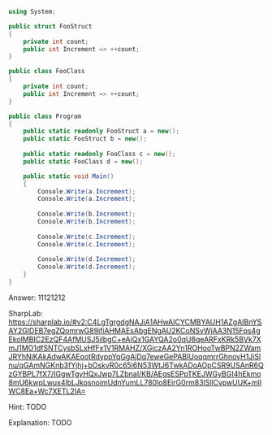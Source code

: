 ```cs
using System;

public struct FooStruct
{
    private int count;
    public int Increment => ++count;
}

public class FooClass
{
    private int count;
    public int Increment => ++count;
}

public class Program
{
    public static readonly FooStruct a = new();
    public static FooStruct b = new();
    
    public static readonly FooClass c = new();
    public static FooClass d = new();

    public static void Main()
    {
        Console.Write(a.Increment);
        Console.Write(a.Increment);
        
        Console.Write(b.Increment);
        Console.Write(b.Increment);
        
        Console.Write(c.Increment);
        Console.Write(c.Increment);
        
        Console.Write(d.Increment);
        Console.Write(d.Increment);
    }
}
```

Answer: 11121212

SharpLab: https://sharplab.io/#v2:C4LgTgrgdgNAJiA1AHwAICYCMBYAUH1AZgAIBnYSAY2GIDEB7egZQomrwG89ifiAHMAEsAbgENgAU2KCoNSvWjAA3N15Fps4gEkolMBIC2EzQF4AfMUSJ5ilbgC+eAiQx1GAYQA2o0qU6qeARFxKRk5BVk7XmJ1MO1dfSNTCysbSLxHfFx1V1RMAHZ/XGiczAA2Yn1ROHooTwBPN2ZWamJRYhNiKAkAdwAKAEootRdyppYqGgAjDq7eweGePABIUoqqmrrGhnovH1JiSlnu/qGAmNGKnb3fYjhj+bOskvR0c65i6N53WtJ6TwkADoAOpCSR9USAnR6QzGYBPL7fX7/IGgwTgyHQxJwp7LZbnaI/KB/AEgsESPpTKEJWGyBGI4hEkmo8mU6kwpLwux4lbLJkosnoimUdnYumLL780lo8EirG0rm83lSllCvpwUUK+mIlWC8Ea+Wc7XETL2IA=

Hint:
TODO

Explanation:
TODO
